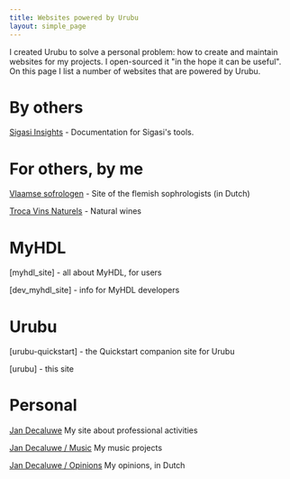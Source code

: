 ```yaml
---
title: Websites powered by Urubu
layout: simple_page
---
```


I created Urubu to solve a personal problem: how to create and maintain
websites for my projects. I open-sourced it "in the hope it can be useful".  On
this page I list a number of websites that are powered by Urubu.

By others
=========

[Sigasi Insights][sigasi] - Documentation for Sigasi's tools. 

For others, by me
=================

[Vlaamse sofrologen][sofro] - Site of the flemish sophrologists (in Dutch)

[Troca Vins Naturels][troca] - Natural wines

MyHDL
=====

[myhdl_site] - all about MyHDL, for users

[dev_myhdl_site] - info for MyHDL developers

Urubu
=====

[urubu-quickstart] - the Quickstart companion site for Urubu

[urubu] - this site 

Personal
========

[Jan Decaluwe][jan] My site about professional activities

[Jan Decaluwe / Music][janmusic] My music projects

[Jan Decaluwe / Opinions][janopinion] My opinions, in Dutch


[sigasi]: http://doc.sigasi.com
[sofro]: http://www.vlaamsesofrologen.be
[jan]: http://www.jandecaluwe.com
[janmusic]: http://music.jandecaluwe.com
[janopinion]: http://nl.jandecaluwe.com
[troca]: http://www.troca-vn.be
